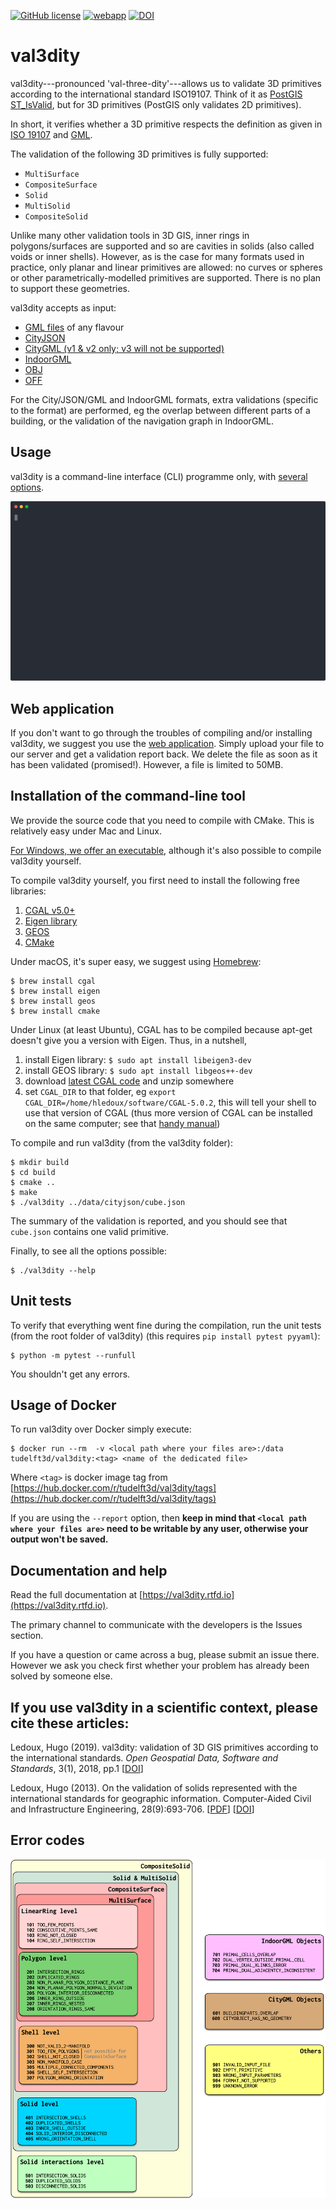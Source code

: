 
[![GitHub license](https://img.shields.io/github/license/tudelft3d/val3dity)](https://github.com/tudelft3d/val3dity/blob/master/LICENSE) [![webapp](https://img.shields.io/badge/webapp-geovalidation.bk.tudelft.nl%2Fval3dity%2F-fea93b)](http://geovalidation.bk.tudelft.nl/val3dity/) [![DOI](https://img.shields.io/badge/DOI-10.1186%2Fs40965--018--0043--x-blueviolet)](http://dx.doi.org/10.1186/s40965-018-0043-x)





# val3dity

val3dity---pronounced 'val-three-dity'---allows us to validate 3D primitives according to the international standard ISO19107.
Think of it as [PostGIS ST_IsValid](http://postgis.net/docs/ST_IsValid.html), but for 3D primitives (PostGIS only validates 2D primitives).

In short, it verifies whether a 3D primitive respects the definition as given in [ISO 19107](http://www.iso.org/iso/catalogue_detail.htm?csnumber=26012) and [GML](https://en.wikipedia.org/wiki/Geography_Markup_Language).

The validation of the following 3D primitives is fully supported:

  - ``MultiSurface``
  - ``CompositeSurface`` 
  - ``Solid``
  - ``MultiSolid``
  - ``CompositeSolid``

Unlike many other validation tools in 3D GIS, inner rings in polygons/surfaces are supported and so are cavities in solids (also called voids or inner shells).
However, as is the case for many formats used in practice, only planar and linear primitives are allowed: no curves or spheres or other parametrically-modelled primitives are supported. 
There is no plan to support these geometries.

val3dity accepts as input:

  - [GML files](https://en.wikipedia.org/wiki/Geography_Markup_Language) of any flavour
  - [CityJSON](http://www.cityjson.org)
  - [CityGML (v1 & v2 only; v3 will not be supported)](https://www.citygml.org)
  - [IndoorGML](http://indoorgml.net/)
  - [OBJ](https://en.wikipedia.org/wiki/Wavefront_.obj_file)
  - [OFF](https://en.wikipedia.org/wiki/OFF_(file_format))

For the City/JSON/GML and IndoorGML formats, extra validations (specific to the format) are performed, eg the overlap between different parts of a building, or the validation of the navigation graph in IndoorGML.


## Usage

val3dity is a command-line interface (CLI) programme only, with [several options](https://val3dity.readthedocs.io/en/latest/usage/#options-for-the-validation).

![](./misc/cli.svg)


## Web application

If you don't want to go through the troubles of compiling and/or installing val3dity, we suggest you use the [web application](http://geovalidation.bk.tudelft.nl/val3dity).
Simply upload your file to our server and get a validation report back.
We delete the file as soon as it has been validated (promised!).
However, a file is limited to 50MB.


## Installation of the command-line tool

We provide the source code that you need to compile with CMake.
This is relatively easy under Mac and Linux.

[For Windows, we offer an executable](https://github.com/tudelft3d/val3dity/releases), although it's also possible to compile val3dity yourself.

To compile val3dity yourself, you first need to install the following free libraries:

  1. [CGAL v5.0+](http://www.cgal.org) 
  1. [Eigen library](http://eigen.tuxfamily.org)
  1. [GEOS](http://trac.osgeo.org/geos/)
  1. [CMake](http://www.cmake.org)

Under macOS, it's super easy, we suggest using [Homebrew](http://brew.sh/):

    $ brew install cgal
    $ brew install eigen
    $ brew install geos
    $ brew install cmake

Under Linux (at least Ubuntu), CGAL has to be compiled because apt-get doesn't give you a version with Eigen.
Thus, in a nutshell,

  1. install Eigen library: `$ sudo apt install libeigen3-dev`
  1. install GEOS library: `$ sudo apt install libgeos++-dev`
  1. download [latest CGAL code](https://github.com/CGAL/cgal/releases) and unzip somewhere
  1. set `CGAL_DIR` to that folder, eg `export CGAL_DIR=/home/hledoux/software/CGAL-5.0.2`, this will tell your shell to use that version of CGAL (thus more version of CGAL can be installed on the same computer; see that [handy manual](https://github.com/CGAL/cgal/wiki/Branch-Build))

To compile and run val3dity (from the val3dity folder):

    $ mkdir build
    $ cd build
    $ cmake ..
    $ make
    $ ./val3dity ../data/cityjson/cube.json

The summary of the validation is reported, and you should see that `cube.json` contains one valid primitive.

Finally, to see all the options possible:

    $ ./val3dity --help


## Unit tests

To verify that everything went fine during the compilation, run the unit tests (from the root folder of val3dity) (this requires `pip install pytest pyyaml`):

    $ python -m pytest --runfull

You shouldn't get any errors.


## Usage of Docker

To run val3dity over Docker simply execute:

    $ docker run --rm  -v <local path where your files are>:/data tudelft3d/val3dity:<tag> <name of the dedicated file>
    
Where `<tag>` is docker image tag from [https://hub.docker.com/r/tudelft3d/val3dity/tags](https://hub.docker.com/r/tudelft3d/val3dity/tags)

If you are using the `--report` option, then **keep in mind that `<local path where your files are>` need to be writable by any user, otherwise your output won't be saved.**


## Documentation and help

Read the full documentation at [https://val3dity.rtfd.io](https://val3dity.rtfd.io).

The primary channel to communicate with the developers is the Issues section.

If you have a question or came across a bug, please submit an issue there.
However we ask you check first whether your problem has already been solved by someone else.


## If you use val3dity in a scientific context, please cite these articles:

Ledoux, Hugo (2019). val3dity: validation of 3D GIS primitives according to the international standards. *Open Geospatial Data, Software and Standards*, 3(1), 2018, pp.1 [[DOI](http://dx.doi.org/10.1186/s40965-018-0043-x)]

Ledoux, Hugo (2013). On the validation of solids represented with the international standards for geographic information. Computer-Aided Civil and Infrastructure Engineering, 28(9):693-706. [[PDF](https://3d.bk.tudelft.nl/hledoux/pdfs/13_cacaie.pdf)] [[DOI](http://dx.doi.org/10.1111/mice.12043)]

## Error codes

![](./docs/_static/errorcodes.png)
